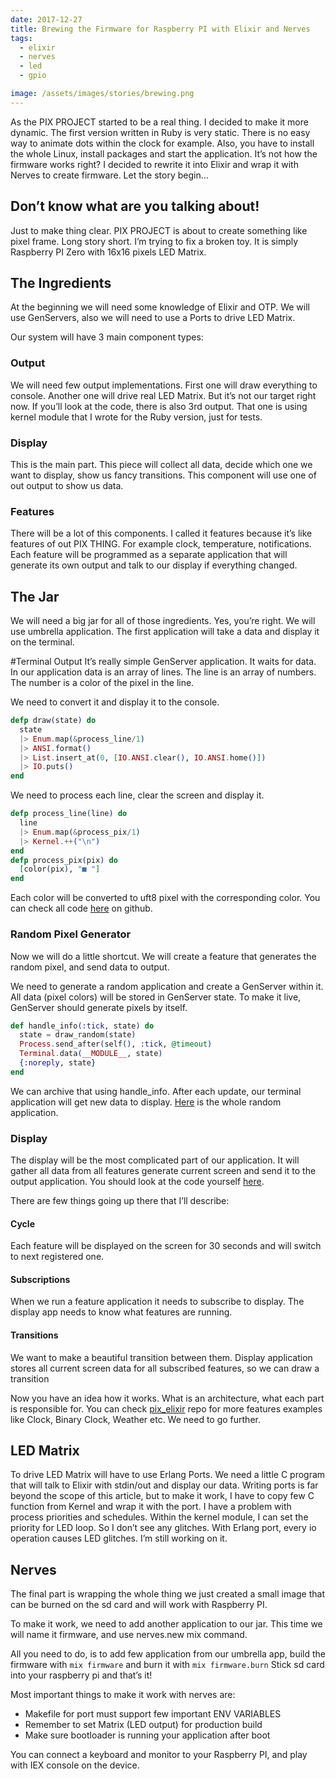 ```yaml
---
date: 2017-12-27
title: Brewing the Firmware for Raspberry PI with Elixir and Nerves
tags:
  - elixir
  - nerves
  - led
  - gpio

image: /assets/images/stories/brewing.png
---
```


As the PIX PROJECT started to be a real thing. I decided to make it more dynamic. The first version written in Ruby is very static. There is no easy way to animate dots within the clock for example. Also, you have to install the whole Linux, install packages and start the application. It’s not how the firmware works right? I decided to rewrite it into Elixir and wrap it with Nerves to create firmware. Let the story begin…

## Don’t know what are you talking about!

Just to make thing clear. PIX PROJECT is about to create something like pixel frame. Long story short. I’m trying to fix a broken toy. It is simply Raspberry PI Zero with 16x16 pixels LED Matrix.

## The Ingredients

At the beginning we will need some knowledge of Elixir and OTP. We will use GenServers, also we will need to use a Ports to drive LED Matrix.

Our system will have 3 main component types:

### Output

We will need few output implementations. First one will draw everything to console. Another one will drive real LED Matrix. But it’s not our target right now. If you’ll look at the code, there is also 3rd output. That one is using kernel module that I wrote for the Ruby version, just for tests.

### Display

This is the main part. This piece will collect all data, decide which one we want to display, show us fancy transitions. This component will use one of out output to show us data.

### Features

There will be a lot of this components. I called it features because it’s like features of out PIX THING. For example clock, temperature, notifications. Each feature will be programmed as a separate application that will generate its own output and talk to our display if everything changed.

## The Jar

We will need a big jar for all of those ingredients. Yes, you’re right. We will use umbrella application. The first application will take a data and display it on the terminal.

#Terminal Output
It’s really simple GenServer application. It waits for data. In our application data is an array of lines. The line is an array of numbers. The number is a color of the pixel in the line.

We need to convert it and display it to the console.

```elixir
defp draw(state) do
  state
  |> Enum.map(&process_line/1)
  |> ANSI.format()
  |> List.insert_at(0, [IO.ANSI.clear(), IO.ANSI.home()])
  |> IO.puts()
end
```

We need to process each line, clear the screen and display it.

```elixir
defp process_line(line) do
  line
  |> Enum.map(&process_pix/1)
  |> Kernel.++("\n")
end
defp process_pix(pix) do
  [color(pix), "■ "]
end
```

Each color will be converted to uft8 pixel with the corresponding color. You can check all code [here](https://github.com/fazibear/pix_elixir/blob/master/apps/terminal/lib/terminal.ex) on github.

### Random Pixel Generator

Now we will do a little shortcut. We will create a feature that generates the random pixel, and send data to output.

We need to generate a random application and create a GenServer within it. All data (pixel colors) will be stored in GenServer state. To make it live, GenServer should generate pixels by itself.

```elixir
def handle_info(:tick, state) do
  state = draw_random(state)
  Process.send_after(self(), :tick, @timeout)
  Terminal.data(__MODULE__, state)
  {:noreply, state}
end
```

We can archive that using handle_info. After each update, our terminal application will get new data to display. [Here](https://github.com/fazibear/pix_elixir/tree/master/apps/random) is the whole random application.

### Display

The display will be the most complicated part of our application. It will gather all data from all features generate current screen and send it to the output application. You should look at the code yourself [here](https://github.com/fazibear/pix_elixir/tree/master/apps/display/lib).

There are few things going up there that I’ll describe:

#### Cycle

Each feature will be displayed on the screen for 30 seconds and will switch to next registered one.

#### Subscriptions

When we run a feature application it needs to subscribe to display. The display app needs to know what features are running.

#### Transitions

We want to make a beautiful transition between them. Display application stores all current screen data for all subscribed features, so we can draw a transition

Now you have an idea how it works. What is an architecture, what each part is responsible for. You can check [pix_elixir](https://github.com/fazibear/pix_elixir) repo for more features examples like Clock, Binary Clock, Weather etc. We need to go further.

## LED Matrix

To drive LED Matrix will have to use Erlang Ports. We need a little C program that will talk to Elixir with stdin/out and display our data. Writing ports is far beyond the scope of this article, but to make it work, I have to copy few C function from Kernel and wrap it with the port.
I have a problem with process priorities and schedules. Within the kernel module, I can set the priority for LED loop. So I don’t see any glitches. With Erlang port, every io operation causes LED glitches. I’m still working on it.

## Nerves

The final part is wrapping the whole thing we just created a small image that can be burned on the sd card and will work with Raspberry PI.

To make it work, we need to add another application to our jar. This time we will name it firmware, and use nerves.new mix command.

All you need to do, is to add few application from our umbrella app, build the firmware with `mix firmware` and burn it with `mix firmware.burn` Stick sd card into your raspberry pi and that’s it!

Most important things to make it work with nerves are:

- Makefile for port must support few important ENV VARIABLES
- Remember to set Matrix (LED output) for production build
- Make sure bootloader is running your application after boot

You can connect a keyboard and monitor to your Raspberry PI, and play with IEX console on the device.
